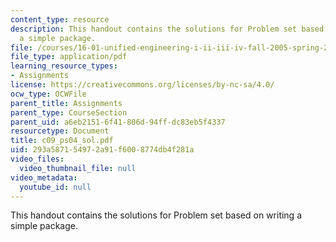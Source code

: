 ```yaml
---
content_type: resource
description: This handout contains the solutions for Problem set based on writing
  a simple package.
file: /courses/16-01-unified-engineering-i-ii-iii-iv-fall-2005-spring-2006/293a587154972a91f6008774db4f281a_c09_ps04_sol.pdf
file_type: application/pdf
learning_resource_types:
- Assignments
license: https://creativecommons.org/licenses/by-nc-sa/4.0/
ocw_type: OCWFile
parent_title: Assignments
parent_type: CourseSection
parent_uid: a6eb2151-6f41-806d-94ff-dc83eb5f4337
resourcetype: Document
title: c09_ps04_sol.pdf
uid: 293a5871-5497-2a91-f600-8774db4f281a
video_files:
  video_thumbnail_file: null
video_metadata:
  youtube_id: null
---
```

This handout contains the solutions for Problem set based on writing a simple package.